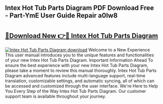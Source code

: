 ## Intex Hot Tub Parts Diagram PDF Download Free - Part-YmE User Guide Repair a0Iw8

# <h2><a href="http://dfprm0v.blite.top/?on=Intex+Hot+Tub+Parts+Diagram">🔗Download New 👉🔴 Intex Hot Tub Parts Diagram</a></h2>

[![Intex Hot Tub Parts Diagram download](https://i.imgur.com/lujVjoI.png)](http://dfprm0v.blite.top/?on=Intex+Hot+Tub+Parts+Diagram)
Welcome to a New Experience This user manual introduces you to the unique features and functionalities of your new Intex Hot Tub Parts Diagram. Important Information Ahead To ensure the best experience with your new Intex Hot Tub Parts Diagram, please take a moment to review this manual thoroughly. Intex Hot Tub Parts Diagram advanced features include multi-language support, real-time translation, customizable settings, and automatic syncing, all of which can be accessed and customized through the user interface. We're Here to Help You Every Step of the Way Intex Hot Tub Parts Diagram. Our customer support team is available throughout your journey.
